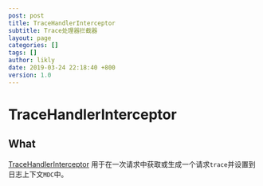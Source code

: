 ```yaml
---
post: post
title: TraceHandlerInterceptor
subtitle: Trace处理器拦截器
layout: page
categories: []
tags: []
author: likly
date: 2019-03-24 22:18:40 +800
version: 1.0
---
```


# TraceHandlerInterceptor

## What

[TraceHandlerInterceptor](/final-spring/final-spring-web/src/main/java/org/finalframework/spring/web/interceptor/TraceHandlerInterceptor.java)
用于在一次请求中获取或生成一个请求`trace`并设置到日志上下文`MDC`中。